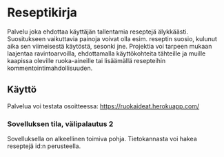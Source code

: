 # Reseptikirja

Palvelu joka ehdottaa käyttäjän tallentamia reseptejä älykkäästi.
Suositukseen vaikuttavia painoja voivat olla esim. reseptin suosio,
kulunut aika sen viimeisestä käytöstä, sesonki jne. Projektia voi
tarpeen mukaan laajentaa ravintoarvoilla, ehdottamalla käyttökohteita
tähteille ja muille kaapissa oleville ruoka-aineille tai lisäämällä
resepteihin kommentointimahdollisuuden.

## Käyttö

Palvelua voi testata osoitteessa:
https://ruokaideat.herokuapp.com/

### Sovelluksen tila, välipalautus 2

Sovelluksella on alkeellinen toimiva pohja. Tietokannasta voi hakea
reseptejä id:n perusteella.
